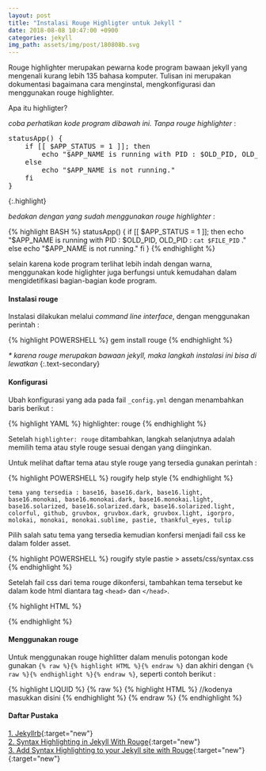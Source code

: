 ```yaml
---
layout: post
title: "Instalasi Rouge Highligter untuk Jekyll "
date: 2018-08-08 10:47:00 +0900
categories: jekyll
img_path: assets/img/post/180808b.svg
---
```


Rouge highlighter merupakan pewarna kode program bawaan jekyll yang mengenali kurang lebih 135 bahasa komputer. Tulisan ini merupakan dokumentasi bagaimana cara menginstal, mengkonfigurasi dan menggunakan rouge highlighter.   

Apa itu highligter? 

_coba perhatikan kode program dibawah ini. Tanpa rouge highlighter_ : 

<pre>
statusApp() {
	if [[ $APP_STATUS = 1 ]]; then 
		echo "$APP_NAME is running with PID : $OLD_PID, OLD_PID : `cat $FILE_PID` ."
	else 
		echo "$APP_NAME is not running."
	fi
}
</pre>
{:.highlight}


_bedakan dengan yang sudah menggunakan rouge highlighter_ : 

{% highlight BASH %}
statusApp() {
	if [[ $APP_STATUS = 1 ]]; then 
		echo "$APP_NAME is running with PID : $OLD_PID, OLD_PID : `cat $FILE_PID` ."
	else 
		echo "$APP_NAME is not running."
	fi
}
{% endhighlight %}

selain karena kode program terlihat lebih indah dengan warna, menggunakan kode higlighter juga berfungsi untuk kemudahan dalam mengidetifikasi bagian-bagian kode program.     

#### Instalasi rouge 
Instalasi dilakukan melalui _command line interface_, dengan menggunakan perintah :  

{% highlight POWERSHELL %}
gem install rouge 
{% endhighlight %}

_\* karena rouge merupakan bawaan jekyll, maka langkah instalasi ini bisa di lewatkan_
{:.text-secondary}

#### Konfigurasi
Ubah konfigurasi yang ada pada fail `_config.yml` dengan menambahkan baris berikut : 

{% highlight YAML %}
highlighter: rouge
{% endhighlight %}

Setelah `highlighter: rouge` ditambahkan, langkah selanjutnya adalah memilih tema atau style rouge sesuai dengan yang diinginkan. 

Untuk melihat daftar tema atau style rouge yang tersedia gunakan perintah : 

{% highlight POWERSHELL %}
rougify help style
{% endhighlight %}

`tema yang tersedia : base16, base16.dark, base16.light, base16.monokai, base16.monokai.dark, base16.monokai.light, base16.solarized, base16.solarized.dark, base16.solarized.light, colorful, github, gruvbox, gruvbox.dark, gruvbox.light, igorpro, molokai, monokai, monokai.sublime, pastie, thankful_eyes, tulip`

Pilih salah satu tema yang tersedia kemudian konfersi menjadi fail css ke dalam folder asset.  

{% highlight POWERSHELL %}
rougify style pastie > assets/css/syntax.css
{% endhighlight %}

Setelah fail css dari tema rouge dikonfersi, tambahkan tema tersebut ke dalam kode html diantara tag `<head>` dan `</head>`. 

{% highlight HTML %}
<link rel="stylesheet" href="{{site.baseurl}}/assets/style/css/syntax.css">
{% endhighlight %}

#### Menggunakan rouge 
Untuk menggunakan rouge highlitter dalam menulis potongan kode gunakan `{% raw %}{% highlight HTML %}{% endraw %}` dan akhiri dengan `{% raw %}{% endhighlight %}{% endraw %}`, seperti contoh berikut :


{% highlight LIQUID %}
{% raw %}
{% highlight HTML %}
    //kodenya masukkan disini
{% endhighlight %}
{% endraw %}
{% endhighlight %}

#### Daftar Pustaka 
[1. Jekyllrb](https://jekyllrb.com/docs/templates/#code-snippet-highlighting){:target="new"}<br>
[2. Syntax Highlighting in Jekyll With Rouge](https://sacha.me/articles/jekyll-rouge/){:target="new"}<br>
[3. Add Syntax Highlighting to your Jekyll site with Rouge](https://bnhr.xyz/2017/03/25/add-syntax-highlighting-to-your-jekyll-site-with-rouge.html){:target="new"}<br>
[](){:target="new"}<br>